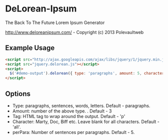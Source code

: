 DeLorean-Ipsum
==============

The Back To The Future Lorem Ipsum Generator

http://www.deloreanipsum.com/ - Copyright (c) 2013 Polevaultweb

## Example Usage
```html
<script src="http://ajax.googleapis.com/ajax/libs/jquery/1/jquery.min.js"></script>
<script src="jquery.delorean.js"></script>
<script>
  $('#demo-output').delorean({ type: 'paragraphs', amount: 5, character: '', tag:  'p' });
</script>
```

## Options
- Type: paragraphs, sentences, words, letters. Default - paragraphs.
- Amount: number of the above type. . Default - 3
- Tag: HTML tag to wrap around the output. Default - 'p'
- Character: Marty, Doc, Biff etc. Leave blank for all characters. Default - 'all'.
- perPara: Number of sentences per paragraphs. Default - 5.